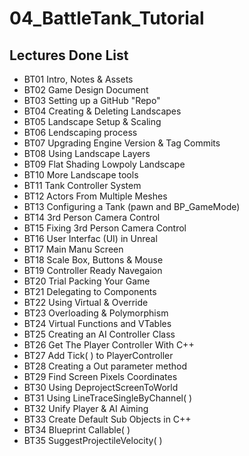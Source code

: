 # 04_BattleTank_Tutorial

## Lectures Done List
* BT01 Intro, Notes & Assets
* BT02 Game Design Document
* BT03 Setting up a GitHub "Repo"
* BT04 Creating & Deleting Landscapes
* BT05 Landscape Setup & Scaling
* BT06 Lendscaping process
* BT07 Upgrading Engine Version & Tag Commits
* BT08 Using Landscape Layers
* BT09 Flat Shading Lowpoly Landscape
* BT10 More Landscape tools 
* BT11 Tank Controller System
* BT12 Actors From Multiple Meshes
* BT13 Configuring a Tank (pawn and BP_GameMode)
* BT14 3rd Person Camera Control
* BT15 Fixing 3rd Person Camera Control
* BT16 User Interfac (UI) in Unreal
* BT17 Main Manu Screen
* BT18 Scale Box, Buttons & Mouse
* BT19 Controller Ready Navegaion
* BT20 Trial Packing Your Game
* BT21 Delegating to Components
* BT22 Using Virtual & Override
* BT23 Overloading & Polymorphism
* BT24 Virtual Functions and VTables
* BT25 Creating an AI Controller Class
* BT26 Get The Player Controller With C++
* BT27 Add Tick( ) to PlayerController
* BT28 Creating a Out parameter method
* BT29 Find Screen Pixels Coordinates
* BT30 Using DeprojectScreenToWorld
* BT31 Using LineTraceSingleByChannel( )
* BT32 Unify Player & AI Aiming
* BT33 Create Default Sub Objects in C++
* BT34 Blueprint Callable( )
* BT35 SuggestProjectileVelocity( )




